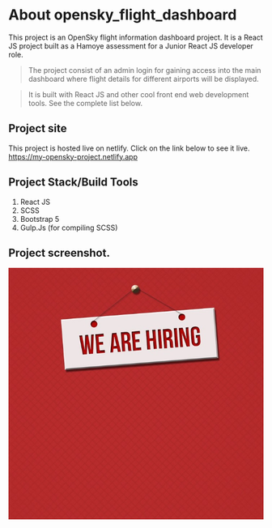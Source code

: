 # About opensky_flight_dashboard

This project is an OpenSky flight information dashboard project. It is a React JS project built as a Hamoye assessment for a Junior React JS developer role.

> The project consist of an admin login for gaining access into the main dashboard where flight details for different airports will be displayed.

> It is built with React JS and other cool front end web development tools. See the complete list below.

## Project site

This project is hosted live on netlify. Click on the link below to see it live.
https://my-opensky-project.netlify.app

## Project Stack/Build Tools

1. React JS
2. SCSS
3. Bootstrap 5
4. Gulp.Js (for compiling SCSS)

## Project screenshot.

![Project screenshot](./opensky-flight-dashboard/src/assets/images/hiring.jpg)
